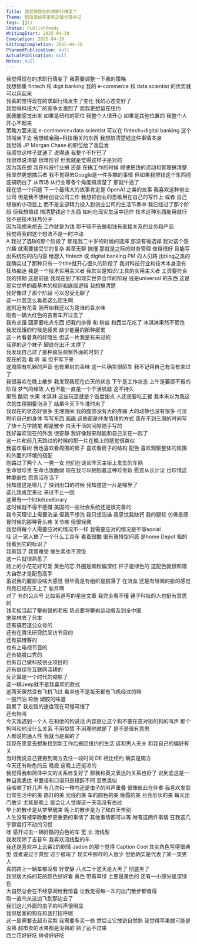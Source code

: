 ```yaml
---  
Title: 我觉得现在的求职行情变了  
Theme: 把话说给宇宙听之散步随手记  
Tags: []()  
Status: PublishReady  
WritingStart: 2025-04-30  
Completion: 2025-04-30  
EditingCompletion: 2025-04-30  
PlannedPublication: null  
ActualPublication: null  
Notes: null  
---      
```

我觉得现在的求职行情变了 我需要调整一下我的策略      
我想侧重 fintech 和 digit banking 我的 e-commerce 和 data scientist 的优势就可以用起来      
我真的觉得现在的求职行情发生了变化 我的心态变好了       
我觉得科技大厂的竞争太激烈了 而我更想留在纽约      
就我能感觉出来 如果是纽约的职位 我整个人很开心 如果是其他位置的 我整个人开心不起来      
策略方面来说 e-commerce+data scientist 可以在 fintech+digital banking 这个领域坐下去 我想做金融+科技相关的东西 我想搞清楚钱这件事情本身      
我觉得 JP Morgan Chase 的职位给了我启发      
我感觉这样子就通了 说得通 我整个不拧巴了      
我很难说清楚 很难形容 但我就是觉得这样子是对的      
因为我在想 我在科技行业搞 还是 在搞工作的时候 顺便把钱的流动和管理搞清楚 我显然更想搞后者 我不觉得去Google是一件多酷的事情 但如果我把钱这个东西彻底搞明白了 从市场 从行业等各个角度搞清楚了 那就牛逼了       
我在想一个问题 下一个最伟大的故事肯定是 OpenAI 之类的故事 我喜欢这种创业公司 但是我不想给创业公司工作 我想把创业的思维用在自己的写作上 或者 自己想做的小项目上 而不是全部精力投入到创业公司的生活节奏中 我已经过了那个阶段 但我想搞钱 搞清楚钱这个东西 如何在现实生活中运作 技术这种东西能用就行 我不是技术狂热分子      
因为我想来想去 工作就是为钱 那干嘛不去做和钱有直接关系的业务和产品      
我觉得我的这个想法不是一时冲动      
A 我过了选B的那个阶段了 那是我二十岁的时候的选择 那没有得选择 我对这个感兴趣 就需要接受它的复杂 甚至无聊 搞懂 那就是之际的财务管理 做得很好 且能写出系统性的内内容 给想入 fintech 或 digital banking PM 的人引路 出blog之类的 我确实过了那种只有一个title就开心很久的阶段了 我对科技行业和技术本身没有狂热痴迷 我是一个技术实用主义者 我其实是知识/工具的实用主义者 工资要符合我的预期 这是前提 我现在到了和现实世界合作的阶段 钱是universal 的东西 这是现实世界的最基本的规则和底层逻辑 我想搞清楚      
我好像过了那个阶段 可以忍受无聊了      
这一片我怎么看着这么陌生啊      
这附近有花香 刚开始我还以为是谁的香水味      
刚有一辆大红色的吉普车开过去了      
我有点饿 回家要吃点东西 把我的排骨 和 粉丝 和西兰花吃了 冰淇淋果然不管饱      
我发现饿的时候是疲累 缺少能量的那种疲累      
这一片看着真的好陌生 但这一片我是有来过的      
我穿的这个袜子 脚底在出汗 太厚了      
我发现自己过了那种疯狂观察外面的时刻了      
现在的我 看 听 闻 但不写下来      
这周围有机器的声音 也有果树的香味 这一片确实很陌生 我不记得自己有没有来过了      
我很喜欢在晚上散步 我发现我现在白天的状态 下午是工作状态 上午是萎靡不振的阶段 梦气的缘故 人也不能一直是一个干活机器 这不持久       
果然 酸奶 水果 冰淇淋 这些玩意就是个饭后甜点 人还是要吃正餐 我本来以为我这次的生理期要泡汤了 结果今天下午准时来了       
我现在的状态好很多 生理期间 我的腹部没有大的疼痛 大的动静也没有很多 可见聆听自己的身体 写写东西 画画 这些都是抒发情绪的方式 我在不到三周的时间写了快十万字随笔 都是散步 白天干活的间隙随手写的      
我好喜欢现在的外面 很安静 我好像越来越能和自己呆在一起了      
这一片和前几天路过的时候的那一片在晚上的感觉很类似      
我喜欢看树 我也喜欢看周围的房子 喜欢看房子的结构 配色 喜欢观察整体的氛围 和外面的环境的搭配      
刚路过了两个人 一男一女 他们在谈论昨天主街上发生的车祸      
生命很珍贵 生命也很脆弱 现在我可以拥抱着这种珍贵新 愿意从长计议 也珍惜这种脆弱性 愿意活在当下      
我知道这是哪儿了 快到出口的时候 我知道这一片是哪里了       
这儿我肯定来过 来过不止一回      
这里有一个littlefreelibrary      
这时候就不得不感慨 美国的一些社会系统还是很完备的      
我今天理论上需要洗澡 但我不想洗 我只想泡澡 我感觉我缺钙 我的腿软 仿佛是感冒时候的那种骨头疼 关节疼 但很轻微      
我觉得每个人需要应对的情况不一样 我需要应对的情况是不够social       
哇 这一家人搞了一个什么工具车 看着很酷 很有赛博空间感 是home Depot 租的 我看到它的标识了      
我真饿了 我胃难受 维生素也不顶饭      
这一片就很熟悉了      
路上的小花花好可爱 黄色的芯 外圈是紫粉偏深红 杆子是绿色的 这配色就很和谐 大自然才是配色高手      
虽说我的腹部没啥大感觉 但毕竟是有组织是脱落了 在流血 还是有轻微的胀的感觉      
月亮已经在天上了 新月啊       
对了 有的公众号 比如若道写的星座文章 我完全看不懂 锤子科技的人也挺有意思的    
钱老板当起了攀岩馆的老板 势必要将攀岩运动普及到全中国    
宋殊林去了日本    
还有搞若道公众号的    
还有在腾讯研究院采访节目的    
还有搞博客的    
也有上电视节目的    
还有搞脱口秀的    
也有自己做科技创业项目的    
还有继续在互联网深耕的    
反正算是一个时代的缩影了      
这一辆Jeep就不是我喜欢的款式      
这两天居然没有飞机飞过 看来也不是每天都有飞机经过的嘛      
一股汽油 轮胎 塑胶的味道       
我累了 我走路的速度现在可慢可慢了      
还有狗叫       
今天我遇到一个人 在和他的狗说话 内容是让这个狗不要在意对街的狗的叫声 那个狗叫和他没什么关系 不用惊慌 不用理他就是了 是不是很有意思      
人都说狗通人性 我就当是真的了      
我现在愿意去想象找到新工作后搬回纽约的生活 这和男人无关 和我自己的偏好有关       
当时我说自己要搬到南方去住一段时间 DE 相比纽约 确实是南方      
今天还有粉色的云 晚霞 这晚上还挺凉的      
我觉得我和简体中文的关系修复好了 那我和英文表达的关系也好了 说到底这是一种自我表达 书面语和口语只是措辞不同 意思类似      
我咳嗽了好几声 有几次和一种鸟还是虫子的叫声重叠 很像彼此在伴奏 我喜欢发型日常生活中的美 路灯的美 光线的美 车的颜色的美 晚霞的美 月亮形状的美 每天出门散步 尤其是晚上 就会让人觉得这一天我没有白过       
早上的散步是从梦里醒来 晚上的散步是为了和白天告别       
人生没有被早晚散步更重要的事情了 其他事情都可以等 唯有这两件事情 在我这几乎算雷打不动的习惯      
哇 感开过去一辆好酷的白色的车 宽 长 流线型      
我发现除了吉普车 我喜欢流线型的车      
我还是喜欢冲上云霄2的剧情  Jadon 的那个觉得 Caption Cool 其实角色写得很典型 或者说过于典型 过于极端了 现实中那样的人很少 但他确实是代表了某一类男人      
真的路上一辆车都没有 好安静 八点二十这天是大黑了 彻底黑了      
我邻居大妈的花的颜色好好看 黄色 带有草绿 主要是黄色的 还有一小部分是深绿色      
大自然总会在不经意间给我惊喜 让我觉得每一次的出门散步都值得      
刚一直鸟从这边飞到那边去了       
我们这儿外面的虫子的叫声很明显      
我邻居家的狗在和我打招呼呢       
这一周需要去超市买梨 我需要多买一些 然后让它放到自然熟 我觉得苹果酸可能是没熟 超市卖的水果都是没熟的 熟了运不过来       
西兰花好好吃 排骨好好吃       
  